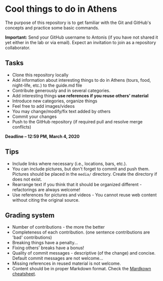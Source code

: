 # Cool things to do in Athens

The purpose of this repository is to get familiar with the Git and GitHub's concepts and practice some basic commands.

**Important:** Send your GitHub username to Antonis (if you have not shared it yet either in the lab or via email). Expect an invitation to join as a repository collaborator. 

## Tasks
- Clone this repository locally
- Add information about interesting things to do in Athens (tours, food, night-life, etc.) to the guide.md file
- Contribute generously and in several categories.
- Add interesting things __use references if you reuse others' material__
- Introduce new categories, organize things
- Feel free to add images/videos
- You may change/modify/fix text added by others
- Commit your changes
- Push to the GitHub repository (if required pull and resolve merge conflicts)

**Deadline – 12:59 PM, March 4, 2020**

## Tips
- Include links where necessary (i.e., locations, bars, etc.).
- You can include pictures, but don't forget to commit and push them. Pictures should be placed in the ```media/``` directory. Create the directory if does not exist. 
- Rearrange text if you think that it should be organized different - refactorings are always welcome!
- Use references for pictures and videos - You cannot reuse web content without citing the original source.

## Grading system
- Number of contributions - the more the better
- Completeness of each contribution. (one sentence contributions are 'bad' contributions)
- Breaking things have a penalty... 
- Fixing others' breaks have a bonus!
- Quality of commit messages - descriptive (of the change) and concise. Default commit messages are not welcome... 
- Missing references in reused material is not welcome. 
- Content should be in proper Markdown format. Check the [Mardkown cheatsheet](https://github.com/adam-p/markdown-here/wiki/Markdown-Cheatsheet).
